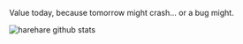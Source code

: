 Value today, because tomorrow might crash... or a bug might.

![harehare github stats](https://github-readme-stats.vercel.app/api?username=garyyeap&count_private=true&show_icons=true)
